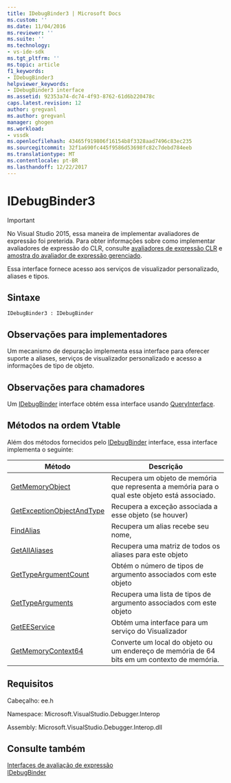 ```yaml
---
title: IDebugBinder3 | Microsoft Docs
ms.custom: ''
ms.date: 11/04/2016
ms.reviewer: ''
ms.suite: ''
ms.technology:
- vs-ide-sdk
ms.tgt_pltfrm: ''
ms.topic: article
f1_keywords:
- IDebugBinder3
helpviewer_keywords:
- IDebugBinder3 interface
ms.assetid: 92353a74-dc74-4f93-8762-61d6b220478c
caps.latest.revision: 12
author: gregvanl
ms.author: gregvanl
manager: ghogen
ms.workload:
- vssdk
ms.openlocfilehash: 43465f919806f16154b8f3328aad7496c83ec235
ms.sourcegitcommit: 32f1a690fc445f9586d53698fc82c7debd784eeb
ms.translationtype: MT
ms.contentlocale: pt-BR
ms.lasthandoff: 12/22/2017
---
```

# <a name="idebugbinder3"></a>IDebugBinder3
> [!IMPORTANT]
>  No Visual Studio 2015, essa maneira de implementar avaliadores de expressão foi preterida. Para obter informações sobre como implementar avaliadores de expressão do CLR, consulte [avaliadores de expressão CLR](https://github.com/Microsoft/ConcordExtensibilitySamples/wiki/CLR-Expression-Evaluators) e [amostra do avaliador de expressão gerenciado](https://github.com/Microsoft/ConcordExtensibilitySamples/wiki/Managed-Expression-Evaluator-Sample).  
  
 Essa interface fornece acesso aos serviços de visualizador personalizado, aliases e tipos.  
  
## <a name="syntax"></a>Sintaxe  
  
```  
IDebugBinder3 : IDebugBinder  
```  
  
## <a name="notes-for-implementers"></a>Observações para implementadores  
 Um mecanismo de depuração implementa essa interface para oferecer suporte a aliases, serviços de visualizador personalizado e acesso a informações de tipo de objeto.  
  
## <a name="notes-for-callers"></a>Observações para chamadores  
 Um [IDebugBinder](../../../extensibility/debugger/reference/idebugbinder.md) interface obtém essa interface usando [QueryInterface](/cpp/atl/queryinterface).  
  
## <a name="methods-in-vtable-order"></a>Métodos na ordem Vtable  
 Além dos métodos fornecidos pelo [IDebugBinder](../../../extensibility/debugger/reference/idebugbinder.md) interface, essa interface implementa o seguinte:  
  
|Método|Descrição|  
|------------|-----------------|  
|[GetMemoryObject](../../../extensibility/debugger/reference/idebugbinder3-getmemoryobject.md)|Recupera um objeto de memória que representa a memória para o qual este objeto está associado.|  
|[GetExceptionObjectAndType](../../../extensibility/debugger/reference/idebugbinder3-getexceptionobjectandtype.md)|Recupera a exceção associada a esse objeto (se houver)|  
|[FindAlias](../../../extensibility/debugger/reference/idebugbinder3-findalias.md)|Recupera um alias recebe seu nome,|  
|[GetAllAliases](../../../extensibility/debugger/reference/idebugbinder3-getallaliases.md)|Recupera uma matriz de todos os aliases para este objeto|  
|[GetTypeArgumentCount](../../../extensibility/debugger/reference/idebugbinder3-gettypeargumentcount.md)|Obtém o número de tipos de argumento associados com este objeto|  
|[GetTypeArguments](../../../extensibility/debugger/reference/idebugbinder3-gettypearguments.md)|Recupera uma lista de tipos de argumento associados com este objeto|  
|[GetEEService](../../../extensibility/debugger/reference/idebugbinder3-geteeservice.md)|Obtém uma interface para um serviço do Visualizador|  
|[GetMemoryContext64](../../../extensibility/debugger/reference/idebugbinder3-getmemorycontext64.md)|Converte um local do objeto ou um endereço de memória de 64 bits em um contexto de memória.|  
  
## <a name="requirements"></a>Requisitos  
 Cabeçalho: ee.h  
  
 Namespace: Microsoft.VisualStudio.Debugger.Interop  
  
 Assembly: Microsoft.VisualStudio.Debugger.Interop.dll  
  
## <a name="see-also"></a>Consulte também  
 [Interfaces de avaliação de expressão](../../../extensibility/debugger/reference/expression-evaluation-interfaces.md)   
 [IDebugBinder](../../../extensibility/debugger/reference/idebugbinder.md)